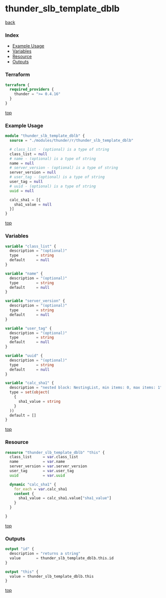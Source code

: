 # thunder_slb_template_dblb

[back](../thunder.md)

### Index

- [Example Usage](#example-usage)
- [Variables](#variables)
- [Resource](#resource)
- [Outputs](#outputs)

### Terraform

```terraform
terraform {
  required_providers {
    thunder = ">= 0.4.16"
  }
}
```

[top](#index)

### Example Usage

```terraform
module "thunder_slb_template_dblb" {
  source = "./modules/thunder/r/thunder_slb_template_dblb"

  # class_list - (optional) is a type of string
  class_list = null
  # name - (optional) is a type of string
  name = null
  # server_version - (optional) is a type of string
  server_version = null
  # user_tag - (optional) is a type of string
  user_tag = null
  # uuid - (optional) is a type of string
  uuid = null

  calc_sha1 = [{
    sha1_value = null
  }]
}
```

[top](#index)

### Variables

```terraform
variable "class_list" {
  description = "(optional)"
  type        = string
  default     = null
}

variable "name" {
  description = "(optional)"
  type        = string
  default     = null
}

variable "server_version" {
  description = "(optional)"
  type        = string
  default     = null
}

variable "user_tag" {
  description = "(optional)"
  type        = string
  default     = null
}

variable "uuid" {
  description = "(optional)"
  type        = string
  default     = null
}

variable "calc_sha1" {
  description = "nested block: NestingList, min items: 0, max items: 1"
  type = set(object(
    {
      sha1_value = string
    }
  ))
  default = []
}
```

[top](#index)

### Resource

```terraform
resource "thunder_slb_template_dblb" "this" {
  class_list     = var.class_list
  name           = var.name
  server_version = var.server_version
  user_tag       = var.user_tag
  uuid           = var.uuid

  dynamic "calc_sha1" {
    for_each = var.calc_sha1
    content {
      sha1_value = calc_sha1.value["sha1_value"]
    }
  }

}
```

[top](#index)

### Outputs

```terraform
output "id" {
  description = "returns a string"
  value       = thunder_slb_template_dblb.this.id
}

output "this" {
  value = thunder_slb_template_dblb.this
}
```

[top](#index)
